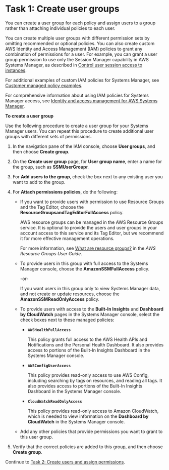 # Task 1: Create user groups<a name="setup-create-users-nonadmin-groups"></a>

You can create a user group for each policy and assign users to a group rather than attaching individual policies to each user\.

You can create multiple user groups with different permission sets by omitting recommended or optional policies\. You can also create custom AWS Identity and Access Management \(IAM\) policies to grant any combination of permissions for a user\. For example, you can grant a user group permission to use only the Session Manager capability in AWS Systems Manager, as described in [Control user session access to instances](session-manager-getting-started-restrict-access.md)\.

For additional examples of custom IAM policies for Systems Manager, see [Customer managed policy examples](security_iam_id-based-policy-examples.md#customer-managed-policies)\.

For comprehensive information about using IAM policies for Systems Manager access, see [Identity and access management for AWS Systems Manager](security-iam.md)\.

**To create a user group**

Use the following procedure to create a user group for your Systems Manager users\. You can repeat this procedure to create additional user groups with different sets of permissions\.

1. In the navigation pane of the IAM console, choose **User groups**, and then choose **Create group**\. 

1. On the **Create user group** page, for **User group name**, enter a name for the group, such as **SSMUserGroup**r\.

1. For **Add users to the group**, check the box next to any existing user you want to add to the group\.

1. For **Attach permissions policies**, do the following: 
   + If you want to provide users with permission to use Resource Groups and the Tag Editor, choose the **ResourceGroupsandTagEditorFullAccess** policy\.

     AWS resource groups can be managed in the AWS Resource Groups service\. It is optional to provide the users and user groups in your account access to this service and its Tag Editor, but we recommend it for more effective management operations\.

     For more information, see [What are resource groups?](https://docs.aws.amazon.com/ARG/latest/userguide/welcome.html) in the *AWS Resource Groups User Guide*\.
   + To provide users in this group with full access to the Systems Manager console, choose the **AmazonSSMFullAccess** policy\.

     \-or\-

     If you want users in this group only to view Systems Manager data, and not create or update resources, choose the **AmazonSSMReadOnlyAccess** policy\.
   + To provide users with access to the **Built\-In Insights** and **Dashboard by CloudWatch** pages in the Systems Manager console, select the check boxes next to these managed policies: 
     + **`AWSHealthFullAccess`**

       This policy grants full access to the AWS Health APIs and Notifications and the Personal Health Dashboard\. It also provides access to portions of the Built\-In Insights Dashboard in the Systems Manager console\.
     + **`AWSConfigUserAccess`**

       This policy provides read\-only access to use AWS Config, including searching by tags on resources, and reading all tags\. It also provides access to portions of the Built\-In Insights Dashboard in the Systems Manager console\.
     + **`CloudWatchReadOnlyAccess`**

       This policy provides read\-only access to Amazon CloudWatch, which is needed to view information on the **Dashboard by CloudWatch** in the Systems Manager console\.
   + Add any other policies that provide permissions you want to grant to this user group\.

1. Verify that the correct policies are added to this group, and then choose **Create group**\.

Continue to [Task 2: Create users and assign permissions](setup-create-users-nonadmin-users.md)\.
